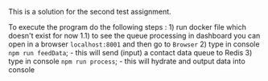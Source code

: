 This is a solution for the second test assignment.

To execute the program do the following steps :
    1) run docker file which doesn't exist for now
        1.1) to see the queue processing in dashboard you can open in a browser `localhost:8001` and then go to `Browser`
    2) type in console `npm run feedData`; - this will send (input) a contact data queue to Redis
    3) type in console `npm run process`; - this will hydrate and output data into console

